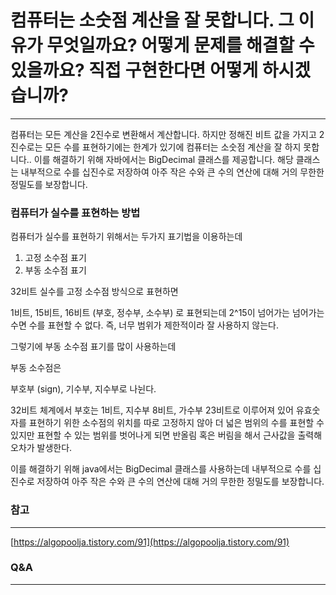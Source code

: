 # 컴퓨터는 소숫점 계산을 잘 못합니다. 그 이유가 무엇일까요? 어떻게 문제를 해결할 수 있을까요? 직접 구현한다면 어떻게 하시겠습니까?

---

컴퓨터는 모든 계산을 2진수로 변환해서 계산합니다. 하지만 정해진 비트 값을 가지고 2진수로는 모든 수를 표현하기에는 한계가 있기에 컴퓨터는 소숫점 계산을 잘 하지 못합니다.. 이를 해결하기 위해 자바에서는 BigDecimal 클래스를 제공합니다. 해당 클래스는 내부적으로 수를 십진수로 저장하여 아주 작은 수와 큰 수의 연산에 대해 거의 무한한 정밀도를 보장합니다.

### 컴퓨터가 실수를 표현하는 방법

컴퓨터가 실수를 표현하기 위해서는 두가지 표기법을 이용하는데

1. 고정 소수점 표기
2. 부동 소수점 표기

32비트 실수를 고정 소수점 방식으로 표현하면

1비트, 15비트, 16비트 (부호, 정수부, 소수부) 로 표현되는데 2^15이 넘어가는 넘어가는 수면 수를 표현할 수 없다. 즉, 너무 범위가 제한적이라 잘 사용하지 않는다.

그렇기에 부동 소수점 표기를 많이 사용하는데

부동 소수점은

부호부 (sign), 기수부, 지수부로 나뉜다.

32비트 체계에서 부호는 1비트, 지수부 8비트, 가수부 23비트로 이루어져 있어 유효숫자를 표현하기 위한 소수점의 위치를 따로 고정하지 않아 더 넓은 범위의 수를 표현할 수 있지만 표현할 수 있는 범위를 벗어나게 되면 반올림 혹은 버림을 해서 근사값을 출력해 오차가 발생한다.

이를 해결하기 위해 java에서는 BigDecimal 클래스를 사용하는데 내부적으로 수를 십진수로 저장하여 아주 작은 수와 큰 수의 연산에 대해 거의 무한한 정밀도를 보장합니다.

### 참고

---

[https://algopoolja.tistory.com/91](https://algopoolja.tistory.com/91)

### Q&A

---